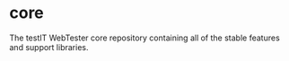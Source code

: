 # core
The testIT WebTester core repository containing all of the stable features and support libraries.
